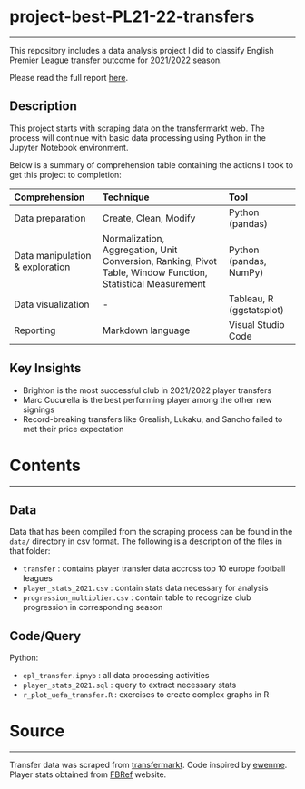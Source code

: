 # project-best-PL21-22-transfers
***
This repository includes a data analysis project I did to classify English Premier League transfer outcome for 2021/2022 season.

Please read the full report [here](https://hnuradhyaksa.github.io/posts/2022-09-24-best-pl2122-transfer/).

## Description

This project starts with scraping data on the transfermarkt web. The process will continue with basic data processing using Python in the Jupyter Notebook environment.

Below is a summary of comprehension table containing the actions I took to get this project to completion:

|Comprehension|Technique|Tool|
|:---|:---|:---|
|Data preparation|Create, Clean, Modify|Python (pandas)|
|Data manipulation & exploration|Normalization, Aggregation, Unit Conversion, Ranking, Pivot Table, Window Function, Statistical Measurement|Python (pandas, NumPy)|
|Data visualization|- |Tableau, R (ggstatsplot)|
|Reporting|Markdown language|Visual Studio Code|

## Key Insights

 - Brighton is the most successful club in 2021/2022 player transfers
 - Marc Cucurella is the best performing player among the other new signings
 - Record-breaking transfers like Grealish, Lukaku, and Sancho failed to met their price expectation


 # Contents
 ***

 ## Data

Data that has been compiled from the scraping process can be found in the `data/` directory in csv format. 
The following is a description of the files in that folder:

 - `transfer` : contains player transfer data accross top 10 europe football leagues
 - `player_stats_2021.csv` : contain stats data necessary for analysis
 - `progression_multiplier.csv` : contain table to recognize club progression in corresponding season

 ## Code/Query

 Python:

 - `epl_transfer.ipnyb` : all data processing activities
 - `player_stats_2021.sql` : query to extract necessary stats
 - `r_plot_uefa_transfer.R` : exercises to create complex graphs in R

 # Source
 ***

 Transfer data was scraped from [transfermarkt](https://www.transfermarkt.com/premier-league/transfers/wettbewerb/GB1/saison_id/2021). Code inspired by [ewenme](https://github.com/ewenme/transfers). Player stats obtained from [FBRef](https://fbref.com/en/) website.